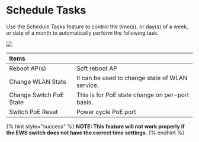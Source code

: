 # Schedule Tasks

Use the Schedule Tasks feature to control the time\(s\), or day\(s\) of a week, or date of a month to automatically perform the following task.

![](https://lh6.googleusercontent.com/WeKGagzp0784XB_YKYT8ODXXhG37i7PrLl6IpFsfYSA4irJhROGobpFBXvtrvChkPKskPTe7IZbZqBFhKoGSxc6AaGGxCm8hBWt64RQuhEoBLCzrwCpUQoClcdV9SPHBTQONwfU)

| Items |  |
| :--- | :--- |
| Reboot AP\(s\) | Soft reboot AP |
| Change WLAN State | It can be used to change state of WLAN service.  |
| Change Switch PoE State | This is for PoE state change on per-port basis. |
| Switch PoE Reset | Power cycle PoE port  |

{% hint style="success" %}
**NOTE: This feature will not work properly if the EWS switch does not have the correct time settings.**
{% endhint %}

